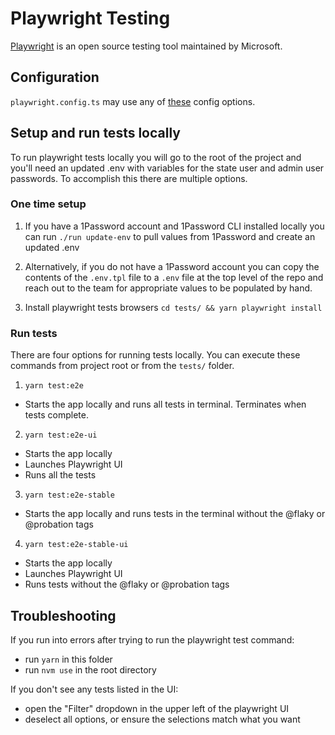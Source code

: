 # Playwright Testing

[Playwright](https://playwright.dev/) is an open source testing tool maintained by Microsoft.

## Configuration

`playwright.config.ts` may use any of [these](https://playwright.dev/docs/test-configuration) config options.

## Setup and run tests locally

To run playwright tests locally you will go to the root of the project and you'll need an updated .env with variables for the state user and admin user passwords. To accomplish this there are multiple options. 

### One time setup

1. If you have a 1Password account and 1Password CLI installed locally you can run 
`./run update-env` to pull values from 1Password and create an updated .env

2. Alternatively, if you do not have a 1Password account you can copy the contents of the `.env.tpl` file to a `.env` file at the top level of the repo and reach out to the team for appropriate values to be populated by hand.

3. Install playwright tests browsers `cd tests/ && yarn playwright install`

### Run tests

There are four options for running tests locally. You can execute these commands from project root or from the `tests/` folder.

1. `yarn test:e2e`
  - Starts the app locally and runs all tests in terminal. Terminates when tests complete.

2. `yarn test:e2e-ui`
  - Starts the app locally
  - Launches Playwright UI
  - Runs all the tests

3. `yarn test:e2e-stable`
  - Starts the app locally and runs tests in the terminal without the @flaky or @probation tags

4. `yarn test:e2e-stable-ui`
  - Starts the app locally
  - Launches Playwright UI
  - Runs tests without the @flaky or @probation tags

## Troubleshooting

If you run into errors after trying to run the playwright test command:

- run `yarn` in this folder
- run `nvm use` in the root directory

If you don't see any tests listed in the UI:

- open the "Filter" dropdown in the upper left of the playwright UI
- deselect all options, or ensure the selections match what you want
